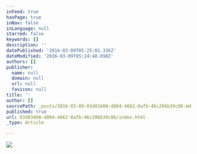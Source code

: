 ```yaml
---
inFeed: true
hasPage: true
inNav: false
inLanguage: null
starred: false
keywords: []
description: ''
datePublished: '2016-03-09T05:25:01.336Z'
dateModified: '2016-03-09T05:24:40.098Z'
authors: []
publisher:
  name: null
  domain: null
  url: null
  favicon: null
title: ''
author: []
sourcePath: _posts/2016-03-09-03d03400-d804-4662-8afb-46c206b39c06.md
published: true
url: 03d03400-d804-4662-8afb-46c206b39c06/index.html
_type: Article

---
```

![](https://the-grid-user-content.s3-us-west-2.amazonaws.com/fe6fd6d0-252d-4ca1-988e-d76ebc2f5a58.jpg)